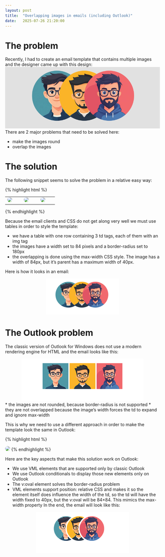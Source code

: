 ```yaml
---
layout: post
title:  "Overlapping images in emails (including Outlook)"
date:   2025-07-26 21:20:00
---
```

# The problem
Recently, I had to create an email template that contains multiple images and the designer came up with this design:
![Figma mock](/assets/article_images/2025-07-27-overlapping-images-in-emails/main.png)
There are 2 major problems that need to be solved here:
* make the images round
* overlap the images

# The solution
The following snippet seems to solve the problem in a relative easy way:

{% highlight html %}
<html>
  <body>
    <table align="center">
      <tr>
        <td width="40" style="max-width: 40px">
          <img width="84" style="border-radius: 180px" src="https://i.imgur.com/49K69xc.jpeg" />
        </td>
        <td width="40" style="max-width: 40px">
          <img width="84" style="border-radius: 180px" src="https://i.imgur.com/AKNRGd9.jpeg" />
        </td>
        <td width="40" style="max-width: 40px">
          <img width="84" style="border-radius: 180px" src="https://i.imgur.com/q4Qcpth.jpeg" />
        </td>
      </tr>
    </table>
  </body>
</html>
{% endhighlight %}

Because the email clients and CSS do not get along very well we must use tables in order to style the template:
* we have a table with one row containing 3 td tags, each of them with an img tag
* the images have a width set to 84 pixels and a border-radius set to 180px
* the overlapping is done using the max-width CSS style. The image has a width of 84px, but it’s parent has a maximum width of 40px.

Here is how it looks in an email:
<div style="text-align:center">
  <img src="/assets/article_images/2025-07-27-overlapping-images-in-emails/email1.png" />
</div>

# The Outlook problem
The classic version of Outlook for Windows does not use a modern rendering engine for HTML and the email looks like this:
<div style="text-align:center">
  <img src="/assets/article_images/2025-07-27-overlapping-images-in-emails/email2.png" />
</div>
* the images are not rounded, because border-radius is not supported
* they are not overlapped because the image’s width forces the td to expand and ignore max-width

This is why we need to use a different approach in order to make the template look the same in Outlook:

{% highlight html %}
<td width="40" style="max-width: 40px">
  <!--[if mso]>
    <v:oval xmlns:v="urn:schemas-microsoft-com:vml" xmlns:w="urn:schemas-microsoft-com:office:word" style="height:84px;width:84px;position:relative" fill="t" strokecolor="white" strokeweight="4px">
      <v:fill type="frame" src="https://i.imgur.com/49K69xc.jpeg" />
    </v:oval>
  <![endif]-->
  <!--[if !mso]><!-->
    <img width="84" style="border-radius: 180px" src="https://i.imgur.com/49K69xc.jpeg" />
  <!--[endif]-->
</td>
{% endhighlight %}

Here are the key aspects that make this solution work on Outlook:

* We use VML elements that are supported only by classic Outlook
* We use Outlook conditionals to display those new elements only on Outlook
* The v:oval element solves the border-radius problem
* VML elements support position: relative CSS and makes it so the element itself does influence the width of the td, so the td will have the width fixed to 40px, but the v:oval will be 84×84. This mimics the max-width property
In the end, the email will look like this:
<div style="text-align:center">
  <img src="/assets/article_images/2025-07-27-overlapping-images-in-emails/email3.png" />
</div>
